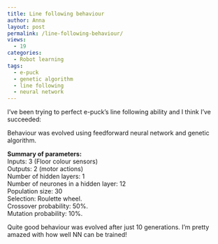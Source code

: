 ```yaml
---
title: Line following behaviour
author: Anna
layout: post
permalink: /line-following-behaviour/
views:
  - 19
categories:
  - Robot learning
tags:
  - e-puck
  - genetic algorithm
  - line following
  - neural network
---
```

I&#8217;ve been trying to perfect e-puck&#8217;s line following ability and I think I&#8217;ve succeeded:

Behaviour was evolved using feedforward neural network and genetic algorithm.<em id="__mceDel"></em>

**Summary of parameters:**  
Inputs: 3 (Floor colour sensors)  
Outputs: 2 (motor actions)  
Number of hidden layers: 1  
Number of neurones in a hidden layer: 12  
Population size: 30  
Selection: Roulette wheel.  
Crossover probability: 50%.  
Mutation probability: 10%.

Quite good behaviour was evolved after just 10 generations. I&#8217;m pretty amazed with how well NN can be trained!